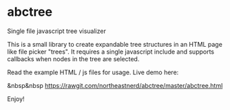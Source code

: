 # abctree
Single file javascript tree visualizer

This is a small library to create expandable tree structures in an HTML page like file picker "trees". 
It requires a single javascript include and supports callbacks when nodes in the tree are selected.

Read the example HTML / js files for usage. Live demo here: 

&nbsp&nbsp https://rawgit.com/northeastnerd/abctree/master/abctree.html

Enjoy!
